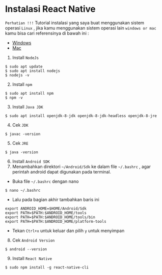 # Instalasi React Native

`Perhatian !!!` Tutorial instalasi yang saya buat menggunakan sistem operasi `Linux` , jika kamu menggunakan sistem operasi lain `windows or mac` kamu bisa cari referensinya di bawah ini :
 - [Windows](https://www.dumetschool.com/blog/Cara-Menginstal-React-Native-Android-Pada-Windows)
 - [Mac](https://medium.com/@bangkit/instal-react-native-di-mac-os-63a5edcb9d49)


1. Install `NodeJs`
```
$ sudo apt update
$ sudo apt install nodejs
$ nodejs -v
```
2. Install `npm`
```
$ sudo apt install npm
$ npm -v
```
3. Install `Java JDK `
```
$ sudo apt install openjdk-8-jdk openjdk-8-jdk-headless openjdk-8-jre
```
4. Cek `JDK`
```
$ javac -version
```
5. Cek `JRE`
```
$ java -version
```
6. Install `Android SDK`
7. Menambahkan direktori `~/Android/Sdk` ke dalam file `~/.bashrc` , agar perintah android dapat digunakan pada terminal.
- Buka file `~/.bashrc` dengan nano
```
$ nano ~/.bashrc
```
- Lalu pada bagian akhir tambahkan baris ini
```
export ANDROID_HOME=$HOME/Android/Sdk
export PATH=$PATH:$ANDROID_HOME/tools
export PATH=$PATH:$ANDROID_HOME/tools/bin
export PATH=$PATH:$ANDROID_HOME/platform-tools
```
- Tekan `Ctrl+x` untuk keluar dan pilih `y` untuk menyimpan
8. Cek `Android Version`
```
$ android --version
```
9. Install `React Native`
```
$ sudo npm install -g react-native-cli
```
